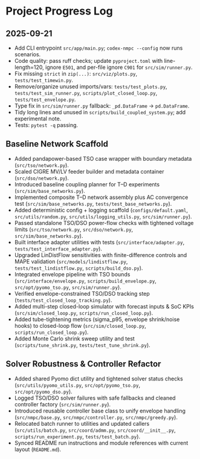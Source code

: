 # Project Progress Log

## 2025-09-21
- Add CLI entrypoint `src/app/main.py`; `codex-nmpc --config` now runs scenarios.
- Code quality: pass ruff checks; update `pyproject.toml` with line-length=120, ignore `E501`, and per-file ignore `C901` for `src/sim/runner.py`.
- Fix missing `strict` in `zip(...)`: `src/viz/plots.py`, `tests/test_timewin.py`.
- Remove/organize unused imports/vars: `tests/test_plots.py`, `tests/test_sim_runner.py`, `scripts/plot_closed_loop.py`, `tests/test_envelope.py`.
- Type fix in `src/sim/runner.py` fallback: `_pd.DataFrame` -> `pd.DataFrame`.
- Tidy long lines and unused in `scripts/build_coupled_system.py`; add experimental note.
- Tests: `pytest -q` passing.

## Baseline Network Scaffold
- Added pandapower-based TSO case wrapper with boundary metadata (`src/tso/network.py`).
- Scaled CIGRE MV/LV feeder builder and metadata container (`src/dso/network.py`).
- Introduced baseline coupling planner for T–D experiments (`src/sim/base_networks.py`).
- Implemented composite T–D network assembly plus AC convergence test (`src/sim/base_networks.py`, `tests/test_base_networks.py`).
- Added deterministic config + logging scaffold (`configs/default.yaml`, `src/utils/random.py`, `src/utils/logging_utils.py`, `src/sim/runner.py`).
- Passed standalone TSO/DSO power-flow checks with tightened voltage limits (`src/tso/network.py`, `src/dso/network.py`, `src/sim/base_networks.py`).
- Built interface adapter utilities with tests (`src/interface/adapter.py`, `tests/test_interface_adapter.py`).
- Upgraded LinDistFlow sensitivities with finite-difference controls and MAPE validation (`src/models/lindistflow.py`, `tests/test_lindistflow.py`, `scripts/build_dso.py`).
- Integrated envelope pipeline with TSO bounds (`src/interface/envelope.py`, `scripts/build_envelope.py`, `src/opt/pyomo_tso.py`, `src/sim/runner.py`).
- Verified envelope-constrained TSO/DSO tracking step (`tests/test_closed_loop_tracking.py`).
- Added multi-step closed-loop simulator with forecast inputs & SoC KPIs (`src/sim/closed_loop.py`, `scripts/run_closed_loop.py`).
- Added tube-tightening metrics (sigma_p95, envelope shrink/noise hooks) to closed-loop flow (`src/sim/closed_loop.py`, `scripts/run_closed_loop.py`).
- Added Monte Carlo shrink sweep utility and test (`scripts/tune_shrink.py`, `tests/test_tune_shrink.py`).

## Solver Robustness & Controller Refactor
- Added shared Pyomo dict utility and tightened solver status checks (`src/utils/pyomo_utils.py`, `src/opt/pyomo_tso.py`, `src/opt/pyomo_dso.py`).
- Logged TSO/DSO solver failures with safe fallbacks and cleaned controller factory (`src/sim/runner.py`).
- Introduced reusable controller base class to unify envelope handling (`src/nmpc/base.py`, `src/nmpc/controller.py`, `src/nmpc/greedy.py`).
- Relocated batch runner to utilities and updated callers (`src/utils/batch.py`, `src/coord/admm.py`, `src/coord/__init__.py`, `scripts/run_experiment.py`, `tests/test_batch.py`).
- Synced README run instructions and module references with current layout (`README.md`).
